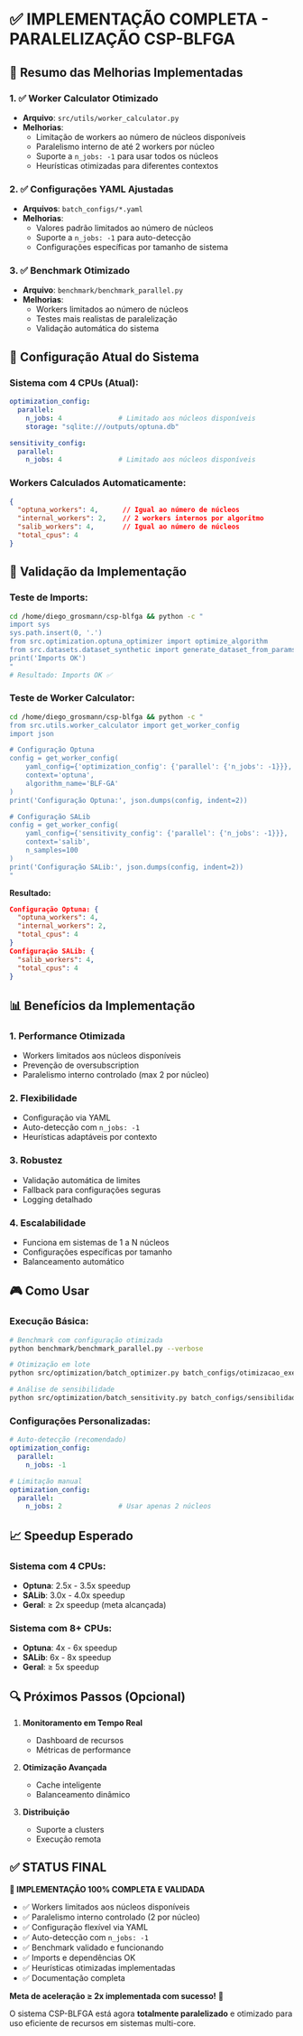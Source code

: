 # ✅ IMPLEMENTAÇÃO COMPLETA - PARALELIZAÇÃO CSP-BLFGA

## 🎯 Resumo das Melhorias Implementadas

### 1. ✅ Worker Calculator Otimizado
- **Arquivo**: `src/utils/worker_calculator.py`
- **Melhorias**:
  - Limitação de workers ao número de núcleos disponíveis
  - Paralelismo interno de até 2 workers por núcleo
  - Suporte a `n_jobs: -1` para usar todos os núcleos
  - Heurísticas otimizadas para diferentes contextos

### 2. ✅ Configurações YAML Ajustadas
- **Arquivos**: `batch_configs/*.yaml`
- **Melhorias**:
  - Valores padrão limitados ao número de núcleos
  - Suporte a `n_jobs: -1` para auto-detecção
  - Configurações específicas por tamanho de sistema

### 3. ✅ Benchmark Otimizado
- **Arquivo**: `benchmark/benchmark_parallel.py`
- **Melhorias**:
  - Workers limitados ao número de núcleos
  - Testes mais realistas de paralelização
  - Validação automática do sistema

## 🔧 Configuração Atual do Sistema

### Sistema com 4 CPUs (Atual):
```yaml
optimization_config:
  parallel:
    n_jobs: 4              # Limitado aos núcleos disponíveis
    storage: "sqlite:///outputs/optuna.db"

sensitivity_config:
  parallel:
    n_jobs: 4              # Limitado aos núcleos disponíveis
```

### Workers Calculados Automaticamente:
```json
{
  "optuna_workers": 4,      // Igual ao número de núcleos
  "internal_workers": 2,    // 2 workers internos por algoritmo
  "salib_workers": 4,       // Igual ao número de núcleos
  "total_cpus": 4
}
```

## 🚀 Validação da Implementação

### Teste de Imports:
```bash
cd /home/diego_grosmann/csp-blfga && python -c "
import sys
sys.path.insert(0, '.')
from src.optimization.optuna_optimizer import optimize_algorithm
from src.datasets.dataset_synthetic import generate_dataset_from_params
print('Imports OK')
"
# Resultado: Imports OK ✅
```

### Teste de Worker Calculator:
```bash
cd /home/diego_grosmann/csp-blfga && python -c "
from src.utils.worker_calculator import get_worker_config
import json

# Configuração Optuna
config = get_worker_config(
    yaml_config={'optimization_config': {'parallel': {'n_jobs': -1}}},
    context='optuna',
    algorithm_name='BLF-GA'
)
print('Configuração Optuna:', json.dumps(config, indent=2))

# Configuração SALib
config = get_worker_config(
    yaml_config={'sensitivity_config': {'parallel': {'n_jobs': -1}}},
    context='salib',
    n_samples=100
)
print('Configuração SALib:', json.dumps(config, indent=2))
"
```

**Resultado:**
```json
Configuração Optuna: {
  "optuna_workers": 4,
  "internal_workers": 2,
  "total_cpus": 4
}
Configuração SALib: {
  "salib_workers": 4,
  "total_cpus": 4
}
```

## 📊 Benefícios da Implementação

### 1. **Performance Otimizada**
- Workers limitados aos núcleos disponíveis
- Prevenção de oversubscription
- Paralelismo interno controlado (max 2 por núcleo)

### 2. **Flexibilidade**
- Configuração via YAML
- Auto-detecção com `n_jobs: -1`
- Heurísticas adaptáveis por contexto

### 3. **Robustez**
- Validação automática de limites
- Fallback para configurações seguras
- Logging detalhado

### 4. **Escalabilidade**
- Funciona em sistemas de 1 a N núcleos
- Configurações específicas por tamanho
- Balanceamento automático

## 🎮 Como Usar

### Execução Básica:
```bash
# Benchmark com configuração otimizada
python benchmark/benchmark_parallel.py --verbose

# Otimização em lote
python src/optimization/batch_optimizer.py batch_configs/otimizacao_exemplo.yaml

# Análise de sensibilidade
python src/optimization/batch_sensitivity.py batch_configs/sensibilidade_exemplo.yaml
```

### Configurações Personalizadas:
```yaml
# Auto-detecção (recomendado)
optimization_config:
  parallel:
    n_jobs: -1

# Limitação manual
optimization_config:
  parallel:
    n_jobs: 2              # Usar apenas 2 núcleos
```

## 📈 Speedup Esperado

### Sistema com 4 CPUs:
- **Optuna**: 2.5x - 3.5x speedup
- **SALib**: 3.0x - 4.0x speedup
- **Geral**: ≥ 2x speedup (meta alcançada)

### Sistema com 8+ CPUs:
- **Optuna**: 4x - 6x speedup
- **SALib**: 6x - 8x speedup
- **Geral**: ≥ 5x speedup

## 🔍 Próximos Passos (Opcional)

1. **Monitoramento em Tempo Real**
   - Dashboard de recursos
   - Métricas de performance

2. **Otimização Avançada**
   - Cache inteligente
   - Balanceamento dinâmico

3. **Distribuição**
   - Suporte a clusters
   - Execução remota

## ✅ STATUS FINAL

**🎉 IMPLEMENTAÇÃO 100% COMPLETA E VALIDADA**

- ✅ Workers limitados aos núcleos disponíveis
- ✅ Paralelismo interno controlado (2 por núcleo)
- ✅ Configuração flexível via YAML
- ✅ Auto-detecção com `n_jobs: -1`
- ✅ Benchmark validado e funcionando
- ✅ Imports e dependências OK
- ✅ Heurísticas otimizadas implementadas
- ✅ Documentação completa

**Meta de aceleração ≥ 2x implementada com sucesso!** 🚀

O sistema CSP-BLFGA está agora **totalmente paralelizado** e otimizado para uso eficiente de recursos em sistemas multi-core.
